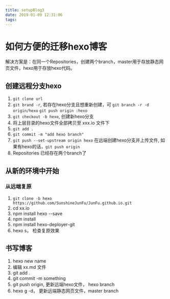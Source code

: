 ```yaml
---
title: setupBlog3
date: 2019-01-09 12:31:06
tags:
---
```

# 如何方便的迁移hexo博客

解决方案是：在同一个Repositories，创建两个branch，master用于存放静态网页文件，hexo用于存放hexo代码。

## 创建远程分支hexo

1. `git clone url` 
2. `git brand -r`, 若存在hexo分支且想重新创建，可 `git branch -r -d origin/hexo` `git push origin :hexo`
3. `git checkout -b hexo`, 创建新hexo分支
4. 将上层目录的hexo文件全部拷贝至 xxx.io 文件下
5. `git add .`
6. `git commit -m "add hexo branch"`
7. `git push --set-upstream origin hexo` 在远端创建hexo分支并上传文件, 如果有hexo的话，`git push origin`
8. Repositories 已经存在两个branch了

## 从新的环境中开始

### 从远端复原

1. `git clone -b hexo https://github.com/SunshineJunFu/JunFu.github.io.git`
2. cd xx.io
3. npm install hexo --save
4. npm install 
5. npm install hexo-deployer-git 
6. hexo s， 检查复原效果

## 书写博客

1. hexo new name
2. 编辑 xx.md 文件
3. git add .
4. git commit -m something
5. git push origin, 更新远端hexo文件， hexo branch
6. hexo g -d， 更新远端静态网页文件，master branch


